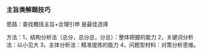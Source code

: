 ### 主旨类解题技巧

思路：查找概括主旨+合理引申   是最佳选择

方法：1，结构分析法（总分，总分总，分总）：整体把握的能力   2，关键词分析法：以小见大  3，主体分析法：精准提炼的能力 4，问题型材料：对策分析思维。